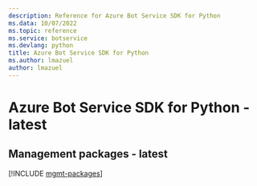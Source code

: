 ```yaml
---
description: Reference for Azure Bot Service SDK for Python
ms.data: 10/07/2022
ms.topic: reference
ms.service: botservice
ms.devlang: python
title: Azure Bot Service SDK for Python
ms.author: lmazuel
author: lmazuel
---
```

# Azure Bot Service SDK for Python - latest

## Management packages - latest
[!INCLUDE [mgmt-packages](bot-service-mgmt-index.md)]